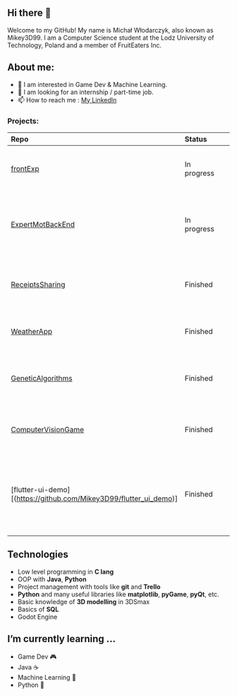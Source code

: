 ## Hi there 👋

 Welcome to my GitHub! My name is Michał Włodarczyk, also known as Mikey3D99.
 I am a Computer Science student at the Lodz University of Technology, Poland and a member of FruitEaters Inc. 

 ## About me:
- 👀 I am interested in Game Dev & Machine Learning.
- 💞️ I am looking for an internship / part-time job.
- 📫 How to reach me : [ My LinkedIn](https://www.linkedin.com/in/michal-wlodarczyk-0b17771a7/)

### Projects:

|Repo|Status&nbsp;&nbsp;&nbsp;&nbsp;&nbsp;&nbsp;&nbsp;&nbsp;|Description|
|:---|:---|:---:|
|[frontExp](https://github.com/Mikey3D99/frontExp)| In progress|Client side for Expert Mot web application written in Vue.js|
|[ExpertMotBackEnd](https://github.com/Mikey3D99/ORO)| In progress|Server side for Expert Mot web application written with Java Spring + ORM + PostgreSQL|
[ReceiptsSharing](https://github.com/Mikey3D99/ReceiptsSharing)|Finished| Receipts sharing application written in Dart + Flutter for Android|
[WeatherApp](https://github.com/Mikey3D99/WeatherApp)|Finished| Simple weather application for Android written in Java|
|[GeneticAlgorithms](https://github.com/Mikey3D99/GeneticAlgorithms)|Finished| Implementation of a genetic algorithm, in this particular case - function optimization|
|[ComputerVisionGame](https://github.com/Mikey3D99/ComputerVisionGame)| Finished|Computer vision game, written in c++ and using OpenCV|
|[flutter-ui-demo][(https://github.com/Mikey3D99/flutter_ui_demo)]|Finished| Simple showcase of flutter - material, stateful/statless widgets, login page and camera showcase|


## Technologies
* Low level programming in **C lang**
* OOP with **Java**, **Python**
* Project management with tools like **git** and **Trello**
* **Python** and many useful libraries like **matplotlib**, **pyGame**, **pyQt**, etc.
* Basic knowledge of **3D modelling** in 3DSmax
* Basics of **SQL**
* Godot Engine

##  I’m currently learning ...
* Game Dev :video_game:
* Java :coffee:
* Machine Learning :robot:
* Python :snake:
